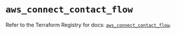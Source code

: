 # `aws_connect_contact_flow`

Refer to the Terraform Registry for docs: [`aws_connect_contact_flow`](https://registry.terraform.io/providers/hashicorp/aws/5.81.0/docs/resources/connect_contact_flow).
